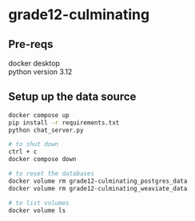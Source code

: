 # grade12-culminating

## Pre-reqs

docker desktop <br>
python version 3.12 <br>

## Setup up the data source

```bash
docker compose up
pip install -r requirements.txt
python chat_server.py

# to shut down 
ctrl + c
docker compose down

# to reset the databases
docker volume rm grade12-culminating_postgres_data
docker volume rm grade12-culminating_weaviate_data

# to list volumes
docker volume ls
